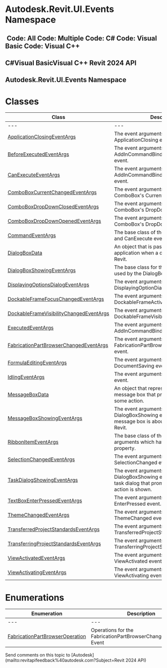 # Autodesk.Revit.UI.Events Namespace

﻿
 Code: All Code: Multiple Code: C# Code: Visual Basic Code: Visual C++   
---  
C#Visual BasicVisual C++
Revit 2024 API  
---  
Autodesk.Revit.UI.Events Namespace  
---  
# Classes
| Class | Description |
| --- | --- |
| --- | --- | --- |
| [ApplicationClosingEventArgs](24e97531-4f9d-495f-a87e-3de452ab452c.md "ApplicationClosingEventArgs Class") | The event arguments used by the ApplicationClosing event. |
| [BeforeExecutedEventArgs](fa2b2985-1b98-420c-556a-3888b7929a5a.md "BeforeExecutedEventArgs Class") | The event arguments used by AddInCommandBinding's BeforeExecuted event. |
| [CanExecuteEventArgs](077b9ce9-f06b-8522-3967-746be8776f3a.md "CanExecuteEventArgs Class") | The event arguments used by AddInCommandBinding's CanExecute event. |
| [ComboBoxCurrentChangedEventArgs](682bcbf4-9367-5b9d-0fcf-1a57885f3e65.md "ComboBoxCurrentChangedEventArgs Class") | The event arguments used by ComboBox's CurrentChanged event. |
| [ComboBoxDropDownClosedEventArgs](e2bf5805-fb7c-5285-3c22-08534cfce159.md "ComboBoxDropDownClosedEventArgs Class") | The event arguments used by ComboBox's DropDownClosed event. |
| [ComboBoxDropDownOpenedEventArgs](2e97a182-2f96-bc29-ac2b-529f8938043c.md "ComboBoxDropDownOpenedEventArgs Class") | The event arguments used by ComboBox's DropDownOpened event. |
| [CommandEventArgs](c3d77fea-4752-aade-9e0b-95cc79461aa6.md "CommandEventArgs Class") | The base class of the command Executed and CanExecute event arguments. |
| [DialogBoxData](41f22b16-a68b-8c19-53f6-de079feb756c.md "DialogBoxData Class") | An object that is passed to your application when a dialog is displayed in Revit. |
| [DialogBoxShowingEventArgs](8b6b969f-45d2-5b90-ca6d-593348ddf8d4.md "DialogBoxShowingEventArgs Class") | The base class for the event arguments used by the DialogBoxShowing event. |
| [DisplayingOptionsDialogEventArgs](b803dfe4-f87c-ec59-a04c-89900c74bd10.md "DisplayingOptionsDialogEventArgs Class") | The event arguments used by DisplayingOptionDialog event. |
| [DockableFrameFocusChangedEventArgs](1aa44a28-c45d-d77b-ced8-3b5cd5e582f3.md "DockableFrameFocusChangedEventArgs Class") | The event arguments used by the DockableFrameActivatedChanged event. |
| [DockableFrameVisibilityChangedEventArgs](bc6bbc27-ed14-c79d-9e00-5c43b9cf978c.md "DockableFrameVisibilityChangedEventArgs Class") | The event arguments used by the DockableFrameVisibilityChanged event. |
| [ExecutedEventArgs](701d2fb4-1402-e2f7-6e09-d4cb955ee7da.md "ExecutedEventArgs Class") | The event arguments used by AddInCommandBinding's Executed event. |
| [FabricationPartBrowserChangedEventArgs](2af49738-a0c3-0e9b-f344-0f39d15dbd49.md "FabricationPartBrowserChangedEventArgs Class") | The event arguments used by the FabricationPartBrowserChangedEventArgs event. |
| [FormulaEditingEventArgs](67ae7e0e-00ff-4575-c39f-6b782e017f86.md "FormulaEditingEventArgs Class") | The event arguments used by the DocumentSaving event. |
| [IdlingEventArgs](92e2300b-b4b1-af35-221a-cfbeb22c8705.md "IdlingEventArgs Class") | The event arguments used by the Idling event. |
| [MessageBoxData](787ef878-c3be-555d-b91f-19089352c4dd.md "MessageBoxData Class") | An object that represents a simple message box that prompts the user for some action. |
| [MessageBoxShowingEventArgs](aa1b432c-e9b9-b528-aa3b-60514aaea2a3.md "MessageBoxShowingEventArgs Class") | The event arguments used by the DialogBoxShowing event when a Windows message box is about to be displayed in Revit. |
| [RibbonItemEventArgs](d20e0334-3b7a-35ed-bbcb-5e6807f46f84.md "RibbonItemEventArgs Class") | The base class of the RibbonItem event arguments which have UIApplication property. |
| [SelectionChangedEventArgs](8a744513-6de0-de55-c44c-bba00b949863.md "SelectionChangedEventArgs Class") | The event arguments used by the SelectionChanged event. |
| [TaskDialogShowingEventArgs](96cc0900-708b-5a2c-8d07-b2596ec20700.md "TaskDialogShowingEventArgs Class") | The event arguments used by the DialogBoxShowing event when a Revit task dialog that prompts the user for some action is shown. |
| [TextBoxEnterPressedEventArgs](1e00abfd-8c82-f8ab-4231-6dca5f85af77.md "TextBoxEnterPressedEventArgs Class") | The event arguments used by TextBox's EnterPressed event. |
| [ThemeChangedEventArgs](5525aa02-cbb1-145a-07ff-cccd62ef932d.md "ThemeChangedEventArgs Class") | The event arguments used by the ThemeChanged event. |
| [TransferredProjectStandardsEventArgs](e7e40805-bd07-4e96-ab10-0ed0fe6b3bfc.md "TransferredProjectStandardsEventArgs Class") | The event arguments used by the TransferredProjectStandards event. |
| [TransferringProjectStandardsEventArgs](ffc4e960-25e8-9edb-f660-d328c57e65d0.md "TransferringProjectStandardsEventArgs Class") | The event arguments used by the TransferringProjectStandards event. |
| [ViewActivatedEventArgs](3c54cedc-bdbd-fb2c-2250-cb7387a5c3d4.md "ViewActivatedEventArgs Class") | The event arguments used by the ViewActivated event. |
| [ViewActivatingEventArgs](3b279e84-422c-ddc4-44df-fa5498124b14.md "ViewActivatingEventArgs Class") | The event arguments used by the ViewActivating event. |

# Enumerations
| Enumeration | Description |
| --- | --- |
| --- | --- | --- |
| [FabricationPartBrowserOperation](2e6ebb20-ac7c-2e91-28f7-0e232a983cc8.md "FabricationPartBrowserOperation Enumeration") | Operations for the FabricationPartBrowserChangedEventArgs Event |

Send comments on this topic to [Autodesk](mailto:revitapifeedback%40autodesk.com?Subject=Revit 2024 API)